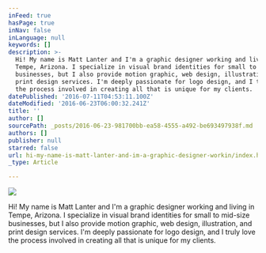 ```yaml
---
inFeed: true
hasPage: true
inNav: false
inLanguage: null
keywords: []
description: >-
  Hi! My name is Matt Lanter and I'm a graphic designer working and living in
  Tempe, Arizona. I specialize in visual brand identities for small to mid-size
  businesses, but I also provide motion graphic, web design, illustration, and
  print design services. I'm deeply passionate for logo design, and I truly love
  the process involved in creating all that is unique for my clients.
datePublished: '2016-07-11T04:53:11.100Z'
dateModified: '2016-06-23T06:00:32.241Z'
title: ''
author: []
sourcePath: _posts/2016-06-23-981700bb-ea58-4555-a492-be693497938f.md
authors: []
publisher: null
starred: false
url: hi-my-name-is-matt-lanter-and-im-a-graphic-designer-workin/index.html
_type: Article

---
```

![](https://the-grid-user-content.s3-us-west-2.amazonaws.com/95a168fd-f632-46e0-828c-cab348cd54b7.jpg)

Hi! My name is Matt Lanter and I'm a graphic designer working and living in Tempe, Arizona. I specialize in visual brand identities for small to mid-size businesses, but I also provide motion graphic, web design, illustration, and print design services. I'm deeply passionate for logo design, and I truly love the process involved in creating all that is unique for my clients.